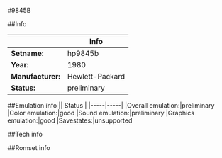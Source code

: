 #9845B

##Info

||Info|
|-----|-----|
|**Setname:**|hp9845b
|**Year:**|1980
|**Manufacturer:**|Hewlett-Packard
|**Status:**|preliminary

##Emulation info
|| Status |
|-----|-----|
|Overall emulation:|preliminary
|Color emulation:|good
|Sound emulation:|preliminary
|Graphics emulation:|good
|Savestates:|unsupported

##Tech info

##Romset info

<!--- START OF EDITED COMMENT DO NOT TOUCH TEXT ABOVE-->
